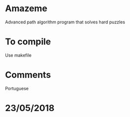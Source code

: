 # Amazeme
Advanced path algorithm program that solves hard puzzles 



# To compile
Use makefile

# Comments
Portuguese

# 23/05/2018
